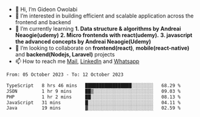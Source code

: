 - 👋 Hi, I’m Gideon Owolabi
- 👀 I’m interested in building efficient and scalable application across the frontend and backend
- 🌱 I’m currently learning <b>1. Data structure & algorithms by Andreai Neaogie(udemy)</b> <b>2. Micro frontends with react(udemy).</b>  <b>3. javascript the advanced concepts by Andreai Neaogie(Udemy)</b>
- 💞️ I’m looking to collaborate on <b>frontend(react)</b>, <b>mobile(react-native)</b> and <b>backend(Nodejs, Laravel)</b> projects
- 📫 How to reach me <a href="mailto:gideoniyin2021@gmail.com">Mail</a>, <a href="https://www.linkedin.com/in/gideon-owolabi-9b667a232/">LinkedIn</a> and <a href="https://wa.me/2348055377085">Whatsapp</a>

<!---
gude1/gude1 is a ✨ special ✨ repository because its `README.md` (this file) appears on your GitHub profile.
You can click the Preview link to take a look at your changes.
--->

<!--START_SECTION:waka-->

```txt
From: 05 October 2023 - To: 12 October 2023

TypeScript   8 hrs 46 mins   █████████████████░░░░░░░░   68.29 %
JSON         1 hr 9 mins     ██▒░░░░░░░░░░░░░░░░░░░░░░   09.03 %
PHP          1 hr 2 mins     ██░░░░░░░░░░░░░░░░░░░░░░░   08.13 %
JavaScript   31 mins         █░░░░░░░░░░░░░░░░░░░░░░░░   04.11 %
Java         19 mins         ▓░░░░░░░░░░░░░░░░░░░░░░░░   02.59 %
```

<!--END_SECTION:waka-->
